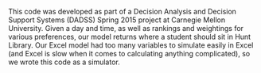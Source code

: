 This code was developed as part of a Decision Analysis and Decision Support Systems (DADSS) Spring 2015 project at Carnegie Mellon University. Given a day and time, as well as rankings and weightings for various preferences, our model returns where a student should sit in Hunt Library. Our Excel model had too many variables to simulate easily in Excel (and Excel is slow when it comes to calculating anything complicated), so we wrote this code as a simulator.